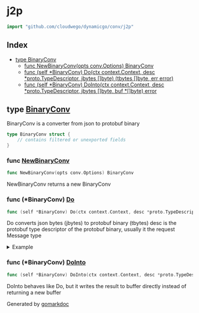 <!-- Code generated by gomarkdoc. DO NOT EDIT -->

# j2p

```go
import "github.com/cloudwego/dynamicgo/conv/j2p"
```

## Index

- [type BinaryConv](<#BinaryConv>)
  - [func NewBinaryConv(opts conv.Options) BinaryConv](<#NewBinaryConv>)
  - [func (self *BinaryConv) Do(ctx context.Context, desc *proto.TypeDescriptor, jbytes []byte) (tbytes []byte, err error)](<#BinaryConv.Do>)
  - [func (self *BinaryConv) DoInto(ctx context.Context, desc *proto.TypeDescriptor, jbytes []byte, buf *[]byte) error](<#BinaryConv.DoInto>)


<a name="BinaryConv"></a>
## type [BinaryConv](<https://github.com/khan-yin/dynamicgo/blob/main/conv/j2p/conv.go#L13-L15>)

BinaryConv is a converter from json to protobuf binary

```go
type BinaryConv struct {
    // contains filtered or unexported fields
}
```

<a name="NewBinaryConv"></a>
### func [NewBinaryConv](<https://github.com/khan-yin/dynamicgo/blob/main/conv/j2p/conv.go#L18>)

```go
func NewBinaryConv(opts conv.Options) BinaryConv
```

NewBinaryConv returns a new BinaryConv

<a name="BinaryConv.Do"></a>
### func (*BinaryConv) [Do](<https://github.com/khan-yin/dynamicgo/blob/main/conv/j2p/conv.go#L26>)

```go
func (self *BinaryConv) Do(ctx context.Context, desc *proto.TypeDescriptor, jbytes []byte) (tbytes []byte, err error)
```

Do converts json bytes (jbytes) to protobuf binary (tbytes) desc is the protobuf type descriptor of the protobuf binary, usually it the request Message type

<details><summary>Example</summary>
<p>



```go
package main

import (
	"context"
	"encoding/json"
	"reflect"

	"github.com/cloudwego/dynamicgo/conv"
	"github.com/cloudwego/dynamicgo/testdata/kitex_gen/pb/example2"
	"google.golang.org/protobuf/encoding/protowire"
)

var opts = conv.Options{}

func main() {
	// get descriptor and data
	desc := getExampleDesc()
	data := getExampleData()

	// make BinaryConv
	cv := NewBinaryConv(opts)

	// do conversion
	out, err := cv.Do(context.Background(), desc, data)
	if err != nil {
		panic(err)
	}

	// validate result
	exp := &example2.ExampleReq{}
	err = json.Unmarshal(data, exp)
	if err != nil {
		panic(err)
	}
	act := &example2.ExampleReq{}
	l := 0
	dataLen := len(out)
	// fastRead to get target struct
	for l < dataLen {
		id, wtyp, tagLen := protowire.ConsumeTag(out)
		if tagLen < 0 {
			panic("parseTag failed")
		}
		l += tagLen
		out = out[tagLen:]
		offset, err := act.FastRead(out, int8(wtyp), int32(id))
		if err != nil {
			panic(err)
		}
		out = out[offset:]
		l += offset
	}
	if !reflect.DeepEqual(exp, act) {
		panic("not equal")
	}
}
```

</p>
</details>

<a name="BinaryConv.DoInto"></a>
### func (*BinaryConv) [DoInto](<https://github.com/khan-yin/dynamicgo/blob/main/conv/j2p/conv.go#L55>)

```go
func (self *BinaryConv) DoInto(ctx context.Context, desc *proto.TypeDescriptor, jbytes []byte, buf *[]byte) error
```

DoInto behaves like Do, but it writes the result to buffer directly instead of returning a new buffer

Generated by [gomarkdoc](<https://github.com/princjef/gomarkdoc>)
